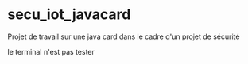 # secu_iot_javacard
Projet de travail sur une java card dans le cadre d'un projet de sécurité

le terminal n'est pas tester
 
